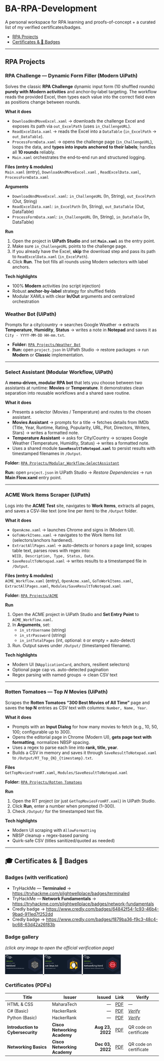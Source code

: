 # BA-RPA-Development

A personal workspace for RPA learning and proofs-of-concept + a curated list of my verified certificates/badges.

- [RPA Projects](#rpa-projects)
- [Certificates & 🏅 Badges](#certificates--badges)

---

## RPA Projects

### RPA Challenge — Dynamic Form Filler (Modern UiPath)

Solves the classic **RPA Challenge** dynamic input form (10 shuffled rounds) **purely with Modern activities** and anchor‑by‑label targeting. The workflow reads the provided Excel, then types each value into the correct field even as positions change between rounds.

**What it does**

- `DownloadAndMoveExcel.xaml` → downloads the challenge Excel and exposes its path via `out_ExcelPath` (uses `in_ChallengeURL`).
- `ReadExcelData.xaml` → reads the Excel into a `DataTable` (`in_ExcelPath` → `out_DataTable`).
- `ProcessFormData.xaml` → opens the challenge page (`in_ChallengeURL`), loops the data, and **types into inputs anchored to their labels**; handles all **10 rounds** reliably.
- `Main.xaml` orchestrates the end‑to‑end run and structured logging.

**Files (entry & modules)**  
`Main.xaml` (entry), `DownloadAndMoveExcel.xaml` , `ReadExcelData.xaml`, `ProcessFormData.xaml`

**Arguments**

- `DownloadAndMoveExcel.xaml`: `in_ChallengeURL` (In, String), `out_ExcelPath` (Out, String)
- `ReadExcelData.xaml`: `in_ExcelPath` (In, String), `out_DataTable` (Out, DataTable)
- `ProcessFormData.xaml`: `in_ChallengeURL` (In, String), `in_DataTable` (In, DataTable)

**Run**

1. Open the project in **UiPath Studio** and set **`Main.xaml`** as the entry point.
2. Make sure `in_ChallengeURL` points to the challenge page.
3. If you already have the Excel, **skip** the download step and pass its path to `ReadExcelData.xaml` (`in_ExcelPath`).
4. Click **Run**. The bot fills all rounds using Modern selectors with label anchors.

**Tech highlights**

- 100% **Modern** activities (no script injection)
- Robust **anchor‑by‑label** strategy for shuffled fields
- Modular XAMLs with clear **In/Out** arguments and centralized orchestration

### Weather Bot (UiPath)

Prompts for a city/country → searches Google Weather → extracts **Temperature**, **Humidity**, **Status** → writes a note in **Notepad** and saves it as  
`City - YYYY-MM-DD HH-mm.txt`.

- **Folder:** [`RPA Projects/Weather Bot`](RPA%20Projects/Weather%20Bot/)
- **Run:** open `project.json` in UiPath Studio → restore packages → run **Modern** or **Classic** implementation.

---

### Select Assistant (Modular Workflow, UiPath)

A **menu-driven, modular RPA bot** that lets you choose between two assistants at runtime:
**Movies** or **Temperature**. It demonstrates clean separation into reusable workflows and a
shared save routine.

**What it does**

- Presents a selector (Movies / Temperature) and routes to the chosen assistant.
- **Movies Assistant** → prompts for a title → fetches details from IMDb (Title, Year, Runtime, Rating, Popularity, URL, Plot, Directors, Writers, Stars) → writes a formatted note.
- **Temperature Assistant** → asks for City/Country → scrapes Google Weather (Temperature, Humidity, Status) → writes a formatted note.
- Uses a shared module **`SaveResultToNotepad.xaml`** to persist results with timestamped filenames in `/Output`.

**Folder:** [`RPA Projects/Modular_Workflow-SelectAssistant`](RPA%20Projects/Modular_Workflow-SelectAssistant/)

**Run:** open `project.json` in UiPath Studio → _Restore Dependencies_ → run **Main Flow.xaml** entry point.

---

### ACME Work Items Scraper (UiPath)

Logs into the **ACME Test** site, navigates to **Work Items**, extracts all pages, and saves a CSV-like text (one line per item) to the `/Output` folder.

**What it does**

- `OpenAcme.xaml` → launches Chrome and signs in (Modern UI).
- `GoToWorkItems.xaml` → navigates to the Work Items list (selectors/anchors hardened).
- `ExtractAllPages.xaml` → auto-detects or honors a page limit, scrapes table text, parses rows with regex into:  
  `WIID, Description, Type, Status, Date`.
- `SaveResultToNotepad.xaml` → writes results to a timestamped file in `/Output`.

**Files (entry & modules)**  
`ACME_Workflow.xaml` (entry), `OpenAcme.xaml`, `GoToWorkItems.xaml`, `ExtractAllPages.xaml`, `Modules/SaveResultToNotepad.xaml`

**Folder:** [`RPA Projects/ACME`](RPA%20Projects/ACME/)

**Run**

1. Open the ACME project in UiPath Studio and **Set Entry Point** to `ACME_Workflow.xaml`.
2. In **Arguments**, set:
   - `in_strUsername` (string)
   - `in_strPassword` (string)
   - `in_intTotalPages` (int, optional: `0` or empty = auto-detect)
3. Run. Output saves under `/Output/` (timestamped filename).

**Tech highlights**

- Modern UI (`NApplicationCard`, anchors, resilient selectors)
- Optional page cap vs. auto-detected pagination
- Regex parsing with named groups → clean CSV text

---

### Rotten Tomatoes — Top _N_ Movies (UiPath)

Scrapes the **Rotten Tomatoes “300 Best Movies of All Time”** page and saves the **top N** entries as CSV text with columns: `Number, Name, Year`.

**What it does**

- Prompts with an **Input Dialog** for how many movies to fetch (e.g., 10, 50, 100; configurable up to 300).
- Opens the editorial page in Chrome (Modern UI), **gets page text with formatting**, normalizes NBSP spacing.
- Uses a regex to parse each line into **rank, title, year**.
- Builds a CSV in memory and saves it through `SaveResultToNotepad.xaml` to `/Output/RT_Top_{N}_{timestamp}.txt`.

**Files**  
`GetTopMoviesFromRT.xaml`, `Modules/SaveResultToNotepad.xaml`

**Folder:** [`RPA Projects/Rotten Tomatoes`](RPA%20Projects/Rotten%20Tomatoes/)

**Run**

1. Open the RT project (or just `GetTopMoviesFromRT.xaml`) in UiPath Studio.
2. Click **Run**, enter a number when prompted (1–300).
3. Check `/Output/` for the timestamped text file.

**Tech highlights**

- Modern UI scraping with `AllowFormatting`
- NBSP cleanup + regex-based parsing
- Quirk-safe CSV (titles sanitized/quoted as needed)

---

## 🎓 Certificates & 🏅 Badges

### Badges (with verification)

- TryHackMe — **Terminaled** → https://tryhackme.com/plightwellplace/badges/terminaled
- TryHackMe — **Network Fundamentals** → https://tryhackme.com/plightwellplace/badges/network-fundamentals
- Credly badge → https://www.credly.com/badges/64842f54-1c93-46b4-9bad-911ed7f252dd
- Credly badge → https://www.credly.com/badges/f879ba36-f9c3-48c4-bc68-63d42a26f83b

### Badge gallery

_(click any image to open the official verification page)_

<p>
  <a href="https://tryhackme.com/plightwellplace/badges/terminaled">
    <img src="Certificates%20&%20Badges/232b582a4941f96d9470532131cc7bf5.png" alt="TryHackMe: Terminaled" height="64">
  </a>
  <a href="https://tryhackme.com/plightwellplace/badges/network-fundamentals">
    <img src="Certificates%20&%20Badges/410ab5d30c6974680febb9c51586a897.png" alt="TryHackMe: Network Fundamentals" height="64">
  </a>
  <a href="https://www.credly.com/badges/64842f54-1c93-46b4-9bad-911ed7f252dd">
    <img src="Certificates%20&%20Badges/b471211ad1dade21d7bd9bcde7684c84.png" alt="Credly badge" height="64">
  </a>
</p>

### Certificates (PDFs)

| Title                             | Issuer                       |           Issued | Link                                                                         | Verify                                                           |
| --------------------------------- | ---------------------------- | ---------------: | ---------------------------------------------------------------------------- | ---------------------------------------------------------------- |
| HTML & CSS                        | MaharaTech                   |                — | [PDF](<Certificates & Badges/Ahmed Khalil - Html&CSS - MaharaTech Cert.pdf>) | —                                                                |
| C# (Basic)                        | HackerRank                   |                — | [PDF](<Certificates & Badges/C_sharp (Basic) Certificate - HackerRank.pdf>)  | [_Verify_](https://www.hackerrank.com/certificates/e3f03e3fa969) |
| Python (Basic)                    | HackerRank                   |                — | [PDF](<Certificates & Badges/Python (Basic) Certificate - HackerRank.pdf>)   | [_Verify_](https://www.hackerrank.com/certificates/bf56e7d36a2f) |
| **Introduction to Cybersecurity** | **Cisco Networking Academy** | **Aug 23, 2022** | [PDF](<Certificates & Badges/I2CSUpdate20251001-31-j8t3l9.pdf>)              | QR code on certificate                                           |
| **Networking Basics**             | **Cisco Networking Academy** | **Dec 03, 2022** | [PDF](<Certificates & Badges/NetworkingBasicsUpdate20251001-30-teqsep.pdf>)  | QR code on certificate                                           |
